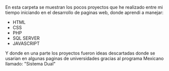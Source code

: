 En esta carpeta se muestran los pocos proyectos que he realizado entre mi tiempo iniciando en el desarrollo de paginas web, donde aprendi a manejar:
- HTML
- CSS
- PHP
- SQL SERVER
- JAVASCRIPT

Y donde en una parte los proyectos fueron ideas descartadas donde se usarian en algunas paginas de universidades gracias al programa Mexicano llamado: "Sistema Dual"
